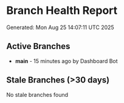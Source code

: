 # Branch Health Report
Generated: Mon Aug 25 14:07:11 UTC 2025

## Active Branches
- **main** - 15 minutes ago by Dashboard Bot

## Stale Branches (>30 days)
No stale branches found
